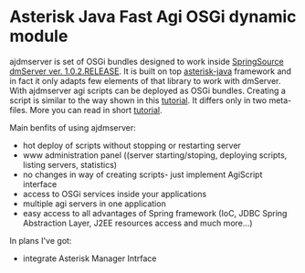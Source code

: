 # Asterisk Java Fast Agi OSGi dynamic module #

ajdmserver is set of OSGi bundles designed to work inside [SpringSource dmServer ver. 1.0.2.RELEASE](http://www.springsource.org/dmserver). It is built on top [asterisk-java](http://asterisk-java.org/) framework and in fact it only adapts few elements of that library to work with dmServer. With ajdmserver agi scripts can be deployed as OSGi bundles.
Creating a script is similar to the way shown in this [tutorial](http://asterisk-java.org/development/tutorial.html). It differs only in two meta-files. More you can read in short [tutorial](GettingStarted.md).


Main benfits of using ajdmserver:
  * hot deploy of scripts without stopping or restarting server
  * www administration panel ((server starting/stoping, deploying scripts, listing servers, statistics)
  * no changes in way of creating scripts- just implement AgiScript interface
  * access to OSGi services inside your applications
  * multiple agi servers in one application
  * easy access to all advantages of Spring framework (IoC, JDBC Spring Abstraction Layer, J2EE resources access and much more...)

In plans I've got:
  * integrate Asterisk Manager Intrface